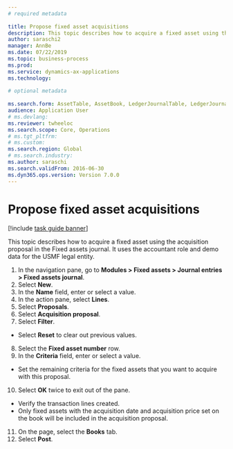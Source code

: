```yaml
--- 
# required metadata 
 
title: Propose fixed asset acquisitions
description: This topic describes how to acquire a fixed asset using the acquisition proposal in the Fixed assets journal. 
author: saraschi2
manager: AnnBe 
ms.date: 07/22/2019
ms.topic: business-process 
ms.prod:  
ms.service: dynamics-ax-applications 
ms.technology:  
 
# optional metadata 
 
ms.search.form: AssetTable, AssetBook, LedgerJournalTable, LedgerJournalTransAsset, SysQueryForm   
audience: Application User 
# ms.devlang:  
ms.reviewer: twheeloc
ms.search.scope: Core, Operations 
# ms.tgt_pltfrm:  
# ms.custom:  
ms.search.region: Global
# ms.search.industry: 
ms.author: saraschi
ms.search.validFrom: 2016-06-30 
ms.dyn365.ops.version: Version 7.0.0 
---
```

# Propose fixed asset acquisitions

[!include [task guide banner](../../includes/task-guide-banner.md)]

This topic describes how to acquire a fixed asset using the acquisition proposal in the Fixed assets journal. It uses the accountant role and demo data for the USMF legal entity.

1. In the navigation pane, go to **Modules > Fixed assets > Journal entries > Fixed assets journal**.
2. Select **New**.
3. In the **Name** field, enter or select a value.
4. In the action pane, select **Lines**.
5. Select **Proposals**.
6. Select **Acquisition proposal**.
7. Select **Filter**.
- Select **Reset** to clear out previous values.
8. Select the **Fixed asset number** row.
9. In the **Criteria** field, enter or select a value.
- Set the remaining criteria for the fixed assets that you want to acquire with this proposal.  
10. Select **OK** twice to exit out of the pane.
- Verify the transaction lines created.  
- Only fixed assets with the acquisition date and acquisition price set on the book will be included in the acquisition proposal.  
11. On the page, select the **Books** tab.
12. Select **Post**.


